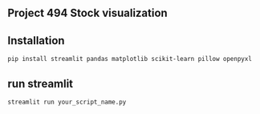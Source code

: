 ## Project 494 Stock visualization

## Installation
```pip install streamlit pandas matplotlib scikit-learn pillow openpyxl```
## run streamlit
```streamlit run your_script_name.py```
